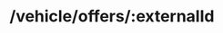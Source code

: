 ---
title: '/vehicle/offers/:externalId'
position_number: 3
type: put
description: Create or update a vehicle offer based on an external ID
parameters:
  - name:
    content:
content_markdown: >-
  Update of the offer is referenced via the 'externalId'. When an offer is
  updated, its 'externalId' remains the same while a new 'offerId' will be
  generated
left_code_blocks:
  - code_block:
    title:
    language:
right_code_blocks:
  - code_block: |-
      curl --location --request PUT
            'https://api.fx.wktransportservices.com/vehicle/offers/aaaasfbf4mgaf' \
            --header 'Authorization: Bearer eyJh...' \
            --header 'Accept-Version: v2' 
    title: Request example
    language: bash
---